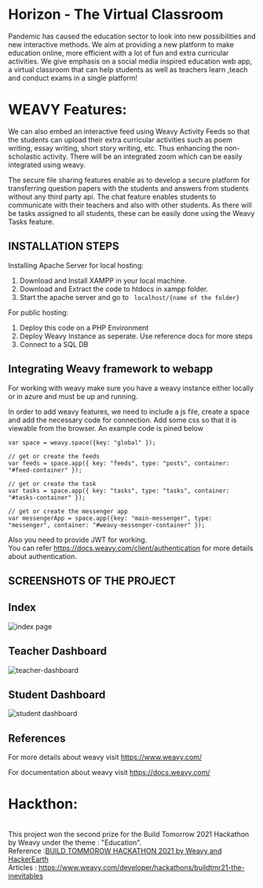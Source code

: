 # Horizon - The Virtual Classroom

Pandemic has caused the education sector to look into new possibilities and new interactive methods. We aim at providing a new platform to make education online, more efficient with a lot of fun and extra curricular activities. We give emphasis on a social media inspired education web app, a virtual classroom that can help students as well as teachers learn ,teach and conduct exams in a single platform!

# WEAVY Features:

<p>We can also embed an interactive feed using Weavy Activity Feeds so that the students can upload their extra curricular activities such as poem writing, essay writing, short story writing, etc. Thus enhancing the non-scholastic activity. There will be an integrated zoom which can be easily integrated using weavy.</p> The secure file sharing features enable as to develop a secure platform for transferring question papers with the students and answers from students without any third party api. The chat feature enables students to communicate with their teachers and also with other students. As there will be tasks assigned to all students, these can be easily done using the Weavy Tasks feature.

## INSTALLATION STEPS

Installing Apache Server for local hosting:

1. Download and Install XAMPP in your local machine.
2. Download and Extract the code to htdocs in xampp folder.
3. Start the apache server and go to ``` localhost/{name of the folder}``` 

For public hosting:
1. Deploy this code on a PHP Environment
2. Deploy Weavy Instance as seperate. Use reference docs for more steps
3. Connect to a SQL DB
## Integrating Weavy framework to webapp

For working with weavy make sure you have a weavy instance either locally or in azure and must be up and running.

In order to add weavy features, we need to include a js file, create a space and add the necessary code for connection. Add some css so that it is viewable from the browser. An example code is pined below

    var space = weavy.space({key: "global" });
    
    // get or create the feeds
    var feeds = space.app({ key: "feeds", type: "posts", container: "#feed-container" });
    
    // get or create the task
    var tasks = space.app({ key: "tasks", type: "tasks", container: "#tasks-container" });

    // get or create the messenger app
    var messengerApp = space.app({key: "main-messenger", type: "messenger", container: "#weavy-messenger-container" });
 

Also you need to provide JWT for working. 
<br>You can refer https://docs.weavy.com/client/authentication for more details about authentication.

## SCREENSHOTS OF THE PROJECT

## Index

![index page](https://user-images.githubusercontent.com/70442264/132801685-080b531a-83f1-4515-9a64-6c35403208f4.png)

## Teacher Dashboard

![teacher-dashboard](https://user-images.githubusercontent.com/70442264/132801722-e2238259-d9bf-4051-9d72-c41034865774.png)

## Student Dashboard

![student dashboard](https://user-images.githubusercontent.com/70442264/132801747-a995ee0a-3b28-4c5f-a68d-4fdfb3fd71ed.png)


## References
For more details about weavy visit https://www.weavy.com/

For documentation about weavy visit https://docs.weavy.com/

# Hackthon:
 
<br>This project won the second prize for the  Build Tomorrow 2021 Hackathon by Weavy under the theme : "Education".
<br> Reference :[BUILD TOMMOROW HACKATHON 2021 by Weavy and HackerEarth](https://www.hackerearth.com/challenges/hackathon/build-tomorrow-a-weavy-hackathon/)
<br> Articles : https://www.weavy.com/developer/hackathons/buildtmr21-the-inevitables 
